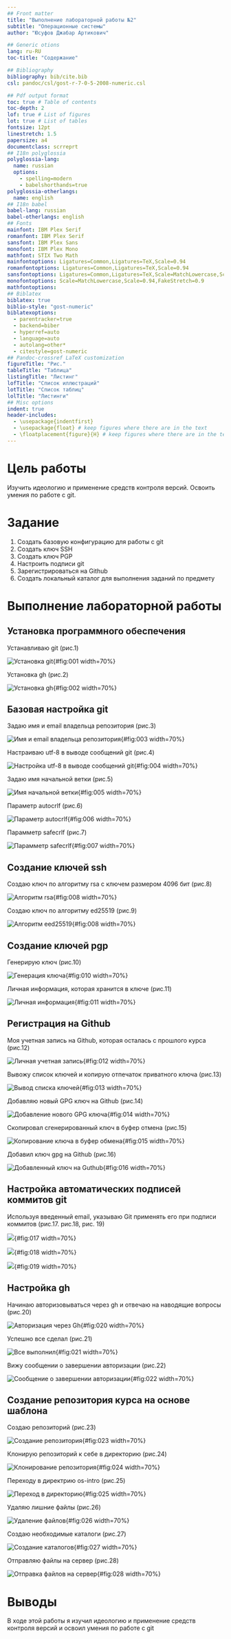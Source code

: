 ```yaml
---
## Front matter
title: "Выполнение лабораторной работы №2"
subtitle: "Операционные системы"
author: "Юсуфов Джабар Артикович"

## Generic otions
lang: ru-RU
toc-title: "Содержание"

## Bibliography
bibliography: bib/cite.bib
csl: pandoc/csl/gost-r-7-0-5-2008-numeric.csl

## Pdf output format
toc: true # Table of contents
toc-depth: 2
lof: true # List of figures
lot: true # List of tables
fontsize: 12pt
linestretch: 1.5
papersize: a4
documentclass: scrreprt
## I18n polyglossia
polyglossia-lang:
  name: russian
  options:
	- spelling=modern
	- babelshorthands=true
polyglossia-otherlangs:
  name: english
## I18n babel
babel-lang: russian
babel-otherlangs: english
## Fonts
mainfont: IBM Plex Serif
romanfont: IBM Plex Serif
sansfont: IBM Plex Sans
monofont: IBM Plex Mono
mathfont: STIX Two Math
mainfontoptions: Ligatures=Common,Ligatures=TeX,Scale=0.94
romanfontoptions: Ligatures=Common,Ligatures=TeX,Scale=0.94
sansfontoptions: Ligatures=Common,Ligatures=TeX,Scale=MatchLowercase,Scale=0.94
monofontoptions: Scale=MatchLowercase,Scale=0.94,FakeStretch=0.9
mathfontoptions:
## Biblatex
biblatex: true
biblio-style: "gost-numeric"
biblatexoptions:
  - parentracker=true
  - backend=biber
  - hyperref=auto
  - language=auto
  - autolang=other*
  - citestyle=gost-numeric
## Pandoc-crossref LaTeX customization
figureTitle: "Рис."
tableTitle: "Таблица"
listingTitle: "Листинг"
lofTitle: "Список иллюстраций"
lotTitle: "Список таблиц"
lolTitle: "Листинги"
## Misc options
indent: true
header-includes:
  - \usepackage{indentfirst}
  - \usepackage{float} # keep figures where there are in the text
  - \floatplacement{figure}{H} # keep figures where there are in the text
---
```


# Цель работы


Изучить идеологию и применение средств контроля версий.
Освоить умения по работе с git.


# Задание

1. Создать базовую конфигурацию для работы с git
2. Создать ключ SSH
3. Создать ключ PGP
4. Настроить подписи git
5. Зарегистрироваться на Github
6. Создать локальный каталог для выполнения заданий по предмету

# Выполнение лабораторной работы

## Установка программного обеспечения 

Устанавливаю git (рис.1)

![Установка git](image/1.png){#fig:001 width=70%}

Установка gh (рис.2)

![Установка gh](image/2.png){#fig:002 width=70%}

## Базовая настройка git

Задаю имя и email владельца репозитория (рис.3)

![Имя и email владельца репозитория](image/3.png){#fig:003 width=70%}

Настраиваю utf-8 в выводе сообщений git (рис.4)

![Настройка utf-8 в выводе сообщений git](image/4.png){#fig:004 width=70%}

Задаю имя начальной ветки (рис.5)

![Имя начальной ветки](image/5.png){#fig:005 width=70%}

Параметр autocrlf (рис.6)

![Параметр autocrlf](image/6.png){#fig:006 width=70%}

Парамметр safecrlf (рис.7)

![Парамметр safecrlf](image/7.png){#fig:007 width=70%}

## Создание ключей ssh

Создаю ключ по алгоритму rsa с ключем размером 4096 бит (рис.8)

![Алгоритм rsa](image/8.png){#fig:008 width=70%}

Создаю ключ по алгоритму ed25519 (рис.9)

![Алгоритм eed25519](image/9.png){#fig:008 width=70%}

## Создание ключей pgp

Генерирую ключ (рис.10)

![Генерация ключа](image/10.png){#fig:010 width=70%}

Личная информация, которая хранится в ключе (рис.11)

![Личная информация](image/11.png){#fig:011 width=70%}

## Регистрация на Github

Моя учетная запись на Github, которая осталась с прошлого курса (рис.12)

![Личная учетная запись](image/12.png){#fig:012 width=70%}

Вывожу список ключей и копирую отпечаток приватного ключа (рис.13)

![Вывод списка ключей](image/13.png){#fig:013 width=70%}

Добавляю новый GPG ключ на Github (рис.14)

![Добавление нового GPG ключа](image/14.png){#fig:014 width=70%}

Скопировал сгенерированный ключ в буфер отмена (рис.15)

![Копирование ключа в буфер обмена](image/15.png){#fig:015 width=70%}

Добавил ключ gpg на Github (рис.16)

![Добавленный ключ на Guthub](image/16.png){#fig:016 width=70%}

## Настройка автоматических подписей коммитов git

Используя введенный email, указываю Git применять его при подписи коммитов (рис.17. рис.18, рис. 19)

![](image/17.png){#fig:017 width=70%}

![](image/18.png){#fig:018 width=70%}

![](image/19.png){#fig:019 width=70%}

## Настройка gh

Начинаю авторизовываться через gh и отвечаю на наводящие вопросы (рис.20)

![Авторизация через Gh](image/20.png){#fig:020 width=70%}

Успешно все сделал (рис.21)

![Все выполнил](image/21.png){#fig:021 width=70%}

Вижу сообщении о завершении авторизации (рис.22)

![Сообщение о завершении авторизации](image/22.png){#fig:022 width=70%}

## Создание репозитория курса на основе шаблона

Создаю репозиторий (рис.23)

![Создание репозитория](image/23.png){#fig:023 width=70%}

Клонирую репозиторий к себе в директорию (рис.24)

![Клонирование репозитория](image/24.png){#fig:024 width=70%}

Переходу в директрию os-intro (рис.25)
 
![Переход в директорию](image/25.png){#fig:025 width=70%}

Удаляю лишние файлы (рис.26)

![Удаление файлов](image/26.png){#fig:026 width=70%}

Создаю необходимые каталоги (рис.27)

![Создание каталогов](image/27.png){#fig:027 width=70%}

Отправляю файлы на сервер (рис.28) 

![Отправка файлов на сервер](image/28.png){#fig:028 width=70%}

# Выводы

В ходе этой работы я изучил идеологию и применение средств контроля версий и освоил умения по работе с git


